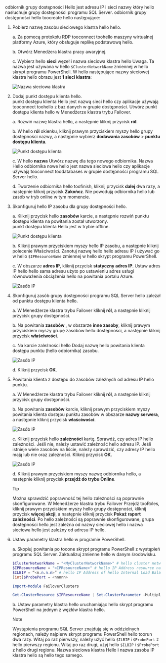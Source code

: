 odbiornik grupy dostępności Hello jest adresu IP i sieci nazwy który hello nasłuchuje grupy dostępności programu SQL Server. odbiornik grupy dostępności hello toocreate hello następujące:

1. <a name="getnet"></a>Pobierz nazwę zasobu sieciowego klastra hello hello.

    a. Za pomocą protokołu RDP tooconnect toohello maszyny wirtualnej platformy Azure, który obsługuje replikę podstawową hello. 

    b. Otwórz Menedżera klastra pracy awaryjnej.

    c. Wybierz hello **sieci** węzeł i nazwa sieciowa klastra hello Uwaga. Ta nazwa jest używana w hello `$ClusterNetworkName` zmiennej w hello skrypt programu PowerShell. W hello następujące nazwy sieciowej klastra hello obrazu jest **1 sieci klastra**:

   ![Nazwa sieciowa klastra](./media/virtual-machines-ag-listener-configure/90-clusternetworkname.png)

2. <a name="addcap"></a>Dodaj punkt dostępu klienta hello.  
    punkt dostępu klienta Hello jest nazwą sieci hello czy aplikacje używają tooconnect toohello z baz danych w grupie dostępności. Utwórz punkt dostępu klienta hello w Menedżerze klastra trybu Failover.

    a. Rozwiń nazwę klastra hello, a następnie kliknij przycisk **ról**.

    b. W hello **ról** okienku, kliknij prawym przyciskiem myszy hello grupy dostępności nazwy, a następnie wybierz **dodawania zasobów** > **punktu dostępu klienta**.

   ![Punkt dostępu klienta](./media/virtual-machines-ag-listener-configure/92-addclientaccesspoint.png)

    c. W hello **nazwa** Utwórz nazwę dla tego nowego odbiornika. 
   Nazwa Hello odbiornika nowe hello jest nazwa sieciowa hello czy aplikacje używają tooconnect toodatabases w grupie dostępności programu SQL Server hello.
   
    d. Tworzenie odbiornika hello toofinish, kliknij przycisk **dalej** dwa razy, a następnie kliknij przycisk **Zakończ**. Nie powodują odbiornika hello lub zasób w tryb online w tym momencie.

3. <a name="congroup"></a>Skonfiguruj hello IP zasobu dla grupy dostępności hello.

    a. Kliknij przycisk hello **zasobów** karcie, a następnie rozwiń punktu dostępu klienta na powitania został utworzony.  
    punkt dostępu klienta Hello jest w trybie offline.

   ![Punkt dostępu klienta](./media/virtual-machines-ag-listener-configure/94-newclientaccesspoint.png) 

    b. Kliknij prawym przyciskiem myszy hello IP zasobu, a następnie kliknij polecenie Właściwości. Zanotuj nazwę hello hello adresu IP i używać go w hello `$IPResourceName` zmiennej w hello skrypt programu PowerShell.

    c. W obszarze **adres IP**, kliknij przycisk **statyczny adres IP**. Ustaw adres IP hello hello sama adresu użyto po ustawieniu adres usługi równoważenia obciążenia hello na powitania portalu Azure.

   ![Zasób IP](./media/virtual-machines-ag-listener-configure/96-ipresource.png) 

    <!-----------------------I don't see this option on server 2016
    1. Disable NetBIOS for this address and click **OK**. Repeat this step for each IP resource if your solution spans multiple Azure VNets. 
    ------------------------->

4. <a name = "dependencyGroup"></a>Skonfiguruj zasób grupy dostępności programu SQL Server hello zależał od punktu dostępu klienta hello.

    a. W Menedżerze klastra trybu Failover kliknij **ról**, a następnie kliknij przycisk grupy dostępności.

    b. Na powitania **zasobów** , w obszarze **inne zasoby**, kliknij prawym przyciskiem myszy grupę zasobów hello dostępności, a następnie kliknij przycisk **właściwości**. 

    c. Na karcie zależności hello Dodaj nazwę hello powitania klienta dostępu punktu (hello odbiornika) zasobu.

   ![Zasób IP](./media/virtual-machines-ag-listener-configure/97-propertiesdependencies.png) 

    d. Kliknij przycisk **OK**.

5. <a name="listname"></a>Powitania klienta z dostępu do zasobów zależnych od adresu IP hello punktu.

    a. W Menedżerze klastra trybu Failover kliknij **ról**, a następnie kliknij przycisk grupy dostępności. 

    b. Na powitania **zasobów** karcie, kliknij prawym przyciskiem myszy powitania klienta dostępu punktu zasobów w obszarze **nazwy serwera**, a następnie kliknij przycisk **właściwości**. 

   ![Zasób IP](./media/virtual-machines-ag-listener-configure/98-dependencies.png) 

    c. Kliknij przycisk hello **zależności** kartę. Sprawdź, czy adres IP hello zależności. Jeśli nie, należy ustawić zależność hello adresu IP. Jeśli istnieje wiele zasobów na liście, należy sprawdzić, czy adresy IP hello mają lub nie oraz zależności. Kliknij przycisk **OK**. 

   ![Zasób IP](./media/virtual-machines-ag-listener-configure/98-propertiesdependencies.png) 

    d. Kliknij prawym przyciskiem myszy nazwę odbiornika hello, a następnie kliknij przycisk **przejdź do trybu Online**. 

    >[!TIP]
    >Można sprawdzić poprawność tej hello zależności są poprawnie skonfigurowane. W Menedżerze klastra trybu Failover Przejdź tooRoles, kliknij prawym przyciskiem myszy hello grupy dostępności, kliknij przycisk **więcej akcji**, a następnie kliknij przycisk **Pokaż raport zależności**. Po hello zależności są poprawnie skonfigurowane, grupa dostępności hello jest zależna od nazwy sieciowej hello i nazwa sieciowa hello jest zależny od adresu IP hello. 


6. <a name="setparam"></a>Ustaw parametry klastra hello w programie PowerShell.
    
    a. Skopiuj powitania po tooone skrypt programu PowerShell z wystąpień programu SQL Server. Zaktualizuj zmienne hello w danym środowisku.     
    
    ```PowerShell
    $ClusterNetworkName = "<MyClusterNetworkName>" # hello cluster network name (Use Get-ClusterNetwork on Windows Server 2012 of higher toofind hello name)
    $IPResourceName = "<IPResourceName>" # hello IP Address resource name
    $ILBIP = “<n.n.n.n>” # hello IP Address of hello Internal Load Balancer (ILB). This is hello static IP address for hello load balancer you configured in hello Azure portal.
    [int]$ProbePort = <nnnnn>
    
    Import-Module FailoverClusters
    
    Get-ClusterResource $IPResourceName | Set-ClusterParameter -Multiple @{"Address"="$ILBIP";"ProbePort"=$ProbePort;"SubnetMask"="255.255.255.255";"Network"="$ClusterNetworkName";"EnableDhcp"=0}
    ```

    b. Ustaw parametry klastra hello uruchamiając hello skrypt programu PowerShell na jednym z węzłów klastra hello.  

    > [!NOTE]
    > Wystąpienia programu SQL Server znajdują się w oddzielnych regionach, należy najpierw skrypt programu PowerShell hello toorun dwa razy. Witaj po raz pierwszy, należy użyć hello `$ILBIP` i `$ProbePort` z hello pierwszy regionu. Witaj po raz drugi, użyj hello `$ILBIP` i `$ProbePort` z hello drugi regionu. Nazwa sieciowa klastra Hello i nazwa zasobu IP klastra hello są hello tego samego. 
